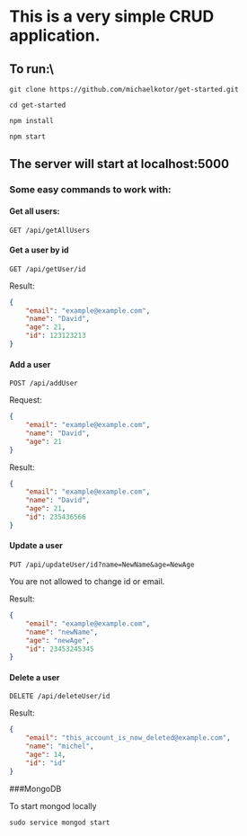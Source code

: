 # This is a very simple CRUD application.

## To run:\

`git clone https://github.com/michaelkotor/get-started.git`

`cd get-started`

`npm install`

`npm start`

## The server will start at localhost:5000

### Some easy commands to work with:

#### Get all users: 

`GET /api/getAllUsers`

#### Get a user by id

`GET /api/getUser/id`

Result:

```json
{
    "email": "example@example.com",
    "name": "David",
    "age": 21,
    "id": 123123213
}
```

#### Add a user

`POST /api/addUser`

Request:

```json
{
    "email": "example@example.com",
    "name": "David",
    "age": 21
}
```

Result:

```json
{
    "email": "example@example.com",
    "name": "David",
    "age": 21,
    "id": 235436566 
}
```

#### Update a user

`PUT /api/updateUser/id?name=NewName&age=NewAge`

You are not allowed to change id or email.

Result:

```json
{
    "email": "example@example.com",
    "name": "newName",
    "age": "newAge",
    "id": 23453245345 
}
```

#### Delete a user

`DELETE /api/deleteUser/id`

Result:

```json
{
    "email": "this_account_is_now_deleted@example.com",
    "name": "michel",
    "age": 14,
    "id": "id" 
}
```

###MongoDB

To start mongod locally
```
sudo service mongod start
```